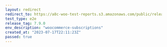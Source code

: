 ```yaml
---
layout: redirect
redirect_to: https://a8c-woo-test-reports.s3.amazonaws.com/public/release/7.9.0/woocommerce-subscriptions/e2e/index.html
test_type: e2e
release_tag: 7.9.0
env_description: "woocommerce-subscriptions"
created_at: "2023-07-17T22:11:23Z"
passed: true
---
```

